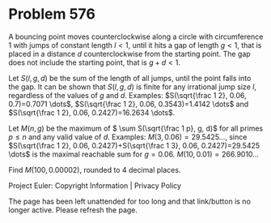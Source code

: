 #   Problem 576

   A bouncing point moves counterclockwise along a circle with circumference
   $1$ with jumps of constant length $l<1$, until it hits a gap of length
   $g<1$, that is placed in a distance $d$ counterclockwise from the starting
   point. The gap does not include the starting point, that is $g+d<1$.

   Let $S(l,g,d)$ be the sum of the length of all jumps, until the point
   falls into the gap. It can be shown that $S(l,g,d)$ is finite for any
   irrational jump size $l$, regardless of the values of $g$ and $d$.
   Examples:
   $S(\sqrt{\frac 1 2}, 0.06, 0.7)=0.7071 \dots$, $S(\sqrt{\frac 1 2}, 0.06,
   0.3543)=1.4142 \dots$ and
   $S(\sqrt{\frac 1 2}, 0.06, 0.2427)=16.2634 \dots$.

   Let $M(n, g)$ be the maximum of $ \sum S(\sqrt{\frac 1 p}, g, d)$ for all
   primes $p \le n$ and any valid value of $d$.
   Examples:
   $M(3, 0.06) =29.5425 \dots$, since $S(\sqrt{\frac 1 2}, 0.06,
   0.2427)+S(\sqrt{\frac 1 3}, 0.06, 0.2427)=29.5425 \dots$ is the maximal
   reachable sum for $g=0.06$.
   $M(10, 0.01)=266.9010 \dots$

   Find $M(100, 0.00002)$, rounded to 4 decimal places.

   Project Euler: Copyright Information | Privacy Policy

   The page has been left unattended for too long and that link/button is no
   longer active. Please refresh the page.
